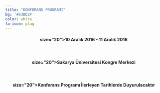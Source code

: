 ```yaml
---
title: "KONFERANS PROGRAMI"
bg: '#63BD2F'
color: white
fa-icon: plug
---
```


<h4><center><font> size="20">10 Aralık 2016 - 11 Aralık 2016</font></center><h4><br>
<h4><center><font> size="20">Sakarya Üniversitesi Kongre Merkezi</font></center><h4><br>
<h4><center><font> size="20">Konferans Programı İlerleyen Tarihlerde Duyurulacaktır</font></center><h4>







